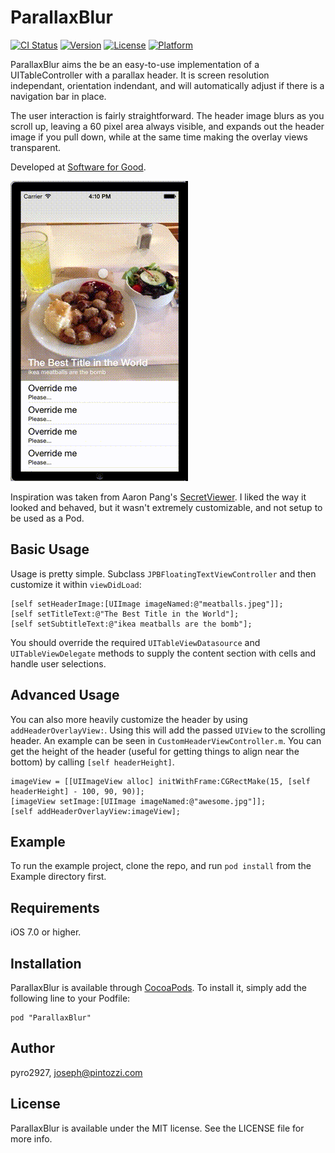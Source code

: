 # ParallaxBlur

[![CI Status](http://img.shields.io/travis/pyro2927/ParallaxBlur.svg?style=flat)](https://travis-ci.org/pyro2927/ParallaxBlur)
[![Version](https://img.shields.io/cocoapods/v/ParallaxBlur.svg?style=flat)](http://cocoadocs.org/docsets/ParallaxBlur)
[![License](https://img.shields.io/cocoapods/l/ParallaxBlur.svg?style=flat)](http://cocoadocs.org/docsets/ParallaxBlur)
[![Platform](https://img.shields.io/cocoapods/p/ParallaxBlur.svg?style=flat)](http://cocoadocs.org/docsets/ParallaxBlur)

ParallaxBlur aims the be an easy-to-use implementation of a UITableController with a parallax header.  It is screen resolution independant, orientation indendant, and will automatically adjust if there is a navigation bar in place.

The user interaction is fairly straightforward.  The header image blurs as you scroll up, leaving a 60 pixel area always visible, and expands out the header image if you pull down, while at the same time making the overlay views transparent.

Developed at [Software for Good](http://sfg.io).

![](./preview.gif)

Inspiration was taken from Aaron Pang's [SecretViewer](https://github.com/aaronpang/SecretViewer).  I liked the way it looked and behaved, but it wasn't extremely customizable, and not setup to be used as a Pod.

## Basic Usage

Usage is pretty simple.  Subclass `JPBFloatingTextViewController` and then customize it within `viewDidLoad`:

    [self setHeaderImage:[UIImage imageNamed:@"meatballs.jpeg"]];
    [self setTitleText:@"The Best Title in the World"];
    [self setSubtitleText:@"ikea meatballs are the bomb"];

You should override the required `UITableViewDatasource` and `UITableViewDelegate` methods to supply the content section with cells and handle user selections.

## Advanced Usage

You can also more heavily customize the header by using `addHeaderOverlayView:`.  Using this will add the passed `UIView` to the scrolling header.  An example can be seen in `CustomHeaderViewController.m`.  You can get the height of the header (useful for getting things to align near the bottom) by calling `[self headerHeight]`.

    imageView = [[UIImageView alloc] initWithFrame:CGRectMake(15, [self headerHeight] - 100, 90, 90)];
    [imageView setImage:[UIImage imageNamed:@"awesome.jpg"]];
    [self addHeaderOverlayView:imageView];

## Example

To run the example project, clone the repo, and run `pod install` from the Example directory first.

## Requirements

iOS 7.0 or higher.

## Installation

ParallaxBlur is available through [CocoaPods](http://cocoapods.org). To install
it, simply add the following line to your Podfile:

    pod "ParallaxBlur"

## Author

pyro2927, joseph@pintozzi.com

## License

ParallaxBlur is available under the MIT license. See the LICENSE file for more info.

